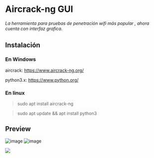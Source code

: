 # Aircrack-ng GUI
###### La herramienta para pruebas de penetración wifi más popular , ahora cuenta con interfaz grafica.

## Instalación
### En Windows
aircrack: https://www.aircrack-ng.org/

python3.x: https://www.python.org/
### En linux
> sudo apt install aircrack-ng

> sudo apt update && apt install python3


## Preview
![image](https://user-images.githubusercontent.com/46001898/193942698-6a479fb1-419c-4e6f-b6d9-cc5aa305e258.png)
![image](https://user-images.githubusercontent.com/46001898/193943480-15155182-8be3-47ab-bba4-3f7ddf037e1b.png)


<img src="https://img.shields.io/badge/status-stable-blue?style=for-the-badge&logo=python&color=darkgreen&logoColor=yellow&labelColor=black">
